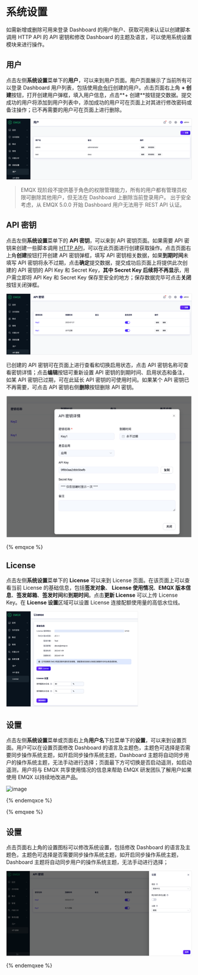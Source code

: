 # 系统设置

如需新增或删除可用来登录 Dashboard 的用户账户、获取可用来认证以创建脚本调用 HTTP API 的 API 密钥和修改 Dashboard 的主题及语言，可以使用系统设置模块来进行操作。

## 用户

点击左侧**系统设置**菜单下的**用户**，可以来到用户页面。用户页面展示了当前所有可以登录 Dashboard 用户列表，包括使用[命令行](../admin/cli.md)创建的用户。点击页面右上角 **+ 创建**按钮，打开创建用户弹框，填入用户信息，点击**+ 创建**按钮提交数据。提交成功的用户将添加到用户列表中，添加成功的用户可在页面上对其进行修改密码或备注操作；已不再需要的用户可在页面上进行删除。

<img src="./assets/users.png" alt="image" style="zoom:67%;" />

> EMQX 现阶段不提供基于角色的权限管理能力，所有的用户都有管理员权限可删除其他用户，但无法在 Dashboard 上删除当前登录用户。
> 出于安全考虑，从 EMQX 5.0.0 开始 Dashboard 用户无法用于 REST API 认证。

## API 密钥

点击左侧**系统设置**菜单下的 **API 密钥**，可以来到 API 密钥页面。如果需要 API 密钥来创建一些脚本调用 [HTTP API](../admin/api.md)，可以在此页面进行创建获取操作。点击页面右上角**创建**按钮打开创建 API 密钥弹框，填写 API 密钥相关数据，如果**到期时间**未填写 API 密钥将永不过期，点击**确定**提交数据，提交成功后页面上将提供此次创建的 API 密钥的 API Key 和 Secret Key，**其中 Secret Key 后续将不再显示**，用户需立即将 API Key 和 Secret Key 保存至安全的地方；保存数据完毕可点击**关闭**按钮关闭弹框。

<img src="./assets/api-key.png" alt="image" style="zoom:67%;" />

已创建的 API 密钥可在页面上进行查看和切换启用状态，点击 API 密钥名称可查看密钥详情；点击**编辑**按钮可重新设置 API 密钥的到期时间、启用状态和备注，如某 API 密钥已过期，可在此延长 API 密钥的可使用时间。如果某个 API 密钥已不再需要，可点击 API 密钥右侧**删除**按钮删除 API 密钥。

<img src="./assets/api-key-detail.png" alt="image" style="zoom:50%;" />

{% emqxce %}

## License

点击左侧**系统设置**菜单下的 **License** 可以来到 License 页面。在该页面上可以查看当前 License 的基础信息，包括**签发对象**、 **License 使用情况**、**EMQX 版本信息**、**签发邮箱**、**签发时间**和**到期时间**。点击**更新 License** 可以上传 License Key。在 **License 设置**区域可以设置 License 连接配额使用量的高低水位线。

<img src="./assets/license.png" alt="license" style="zoom:35%;" />

## 设置

点击左侧**系统设置**菜单或页面右上角**用户名**下拉菜单下的**设置**，可以来到设置页面。用户可以在设置页面修改 Dashboard 的语言及主题色，主题色可选择是否需要同步操作系统主题，如开启同步操作系统主题，Dashboard 主题将自动同步用户的操作系统主题，无法手动进行选择；页面最下方可切换是否启动遥测，如启动遥测，用户将与 EMQX 共享使用情况的信息来帮助 EMQX 研发团队了解用户如果使用 EMQX 以持续地改进产品。

![image](./assets/settings.png)

{% endemqxce %}

{% emqxee %}

## 设置

点击页面右上角的设置图标可以修改系统设置，包括修改 Dashboard 的语言及主题色，主题色可选择是否需要同步操作系统主题，如开启同步操作系统主题，Dashboard 主题将自动同步用户的操作系统主题，无法手动进行选择；

<img src="./assets/settings_ee.png" alt="settings_ee" style="zoom:67%;" />

{% endemqxee %}
